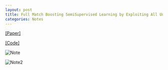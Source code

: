 ```yaml
---
layout: post
title: Full Match Boosting SemiSupervised Learning by Exploiting All Unlabeled Data CVPR 2023
categories: Notes
---
```

[[Paper]](https://arxiv.org/pdf/2303.11066.pdf) 

[[Code]](https://github.com/megvii-research/FullMatch)



![Note](https://github.com/EdwardDo69/edwarddo69.github.io/blob/master/images/08-08-2023%20-%201.jpg?raw=true)


![Note2](https://github.com/EdwardDo69/edwarddo69.github.io/blob/master/images/08-08-2023%20-%202.jpg?raw=true)
